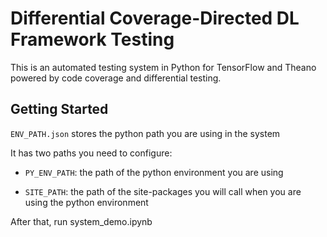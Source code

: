 # Differential Coverage-Directed DL Framework Testing

This is an automated testing system in Python for TensorFlow and Theano powered by code coverage and differential testing.

## Getting Started

`ENV_PATH.json` stores the python path you are using in the system

It has two paths you need to configure:
* `PY_ENV_PATH`: the path of the python environment you are using

* `SITE_PATH`: the path of the site-packages you will call when you are using the python environment

After that, run system_demo.ipynb

<br/>
